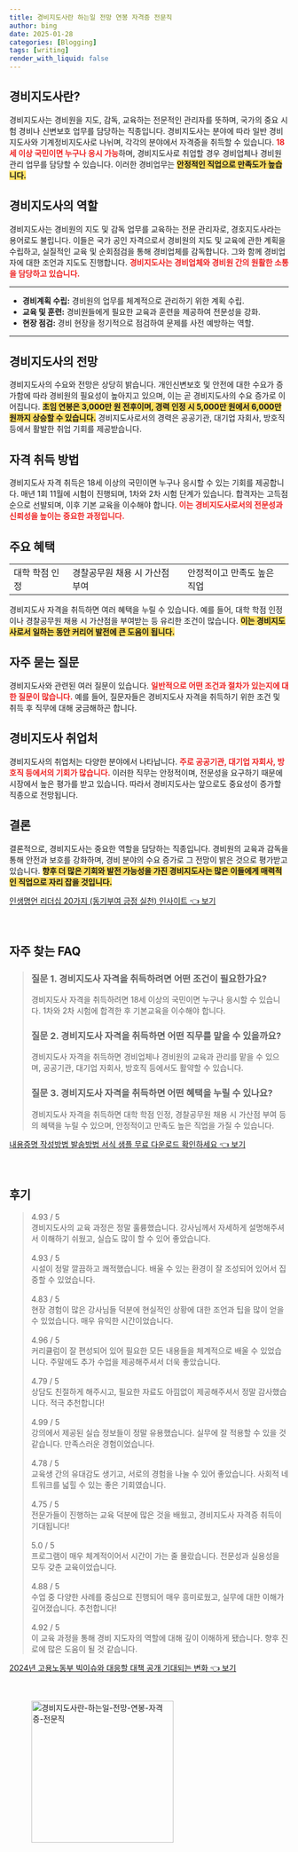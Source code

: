 ```yaml
---
title: 경비지도사란 하는일 전망 연봉 자격증 전문직
author: bing
date: 2025-01-28
categories: [Blogging]
tags: [writing]
render_with_liquid: false
---
```



<h2 id='경비지도사란'>경비지도사란?</h2>

<p>경비지도사는 경비원을 지도, 감독, 교육하는 전문적인 관리자를 뜻하며, 국가의 중요 시험 경비나 신변보호 업무를 담당하는 직종입니다. 경비지도사는 분야에 따라 일반 경비지도사와 기계정비지도사로 나뉘며, 각각의 분야에서 자격증을 취득할 수 있습니다. <b><span style="color: #ee2323;">18세 이상 국민이면 누구나 응시 가능</span></b>하며, 경비지도사로 취업할 경우 경비업체나 경비원 관리 업무를 담당할 수 있습니다. 이러한 경비업무는 <b><span style="background-color: #ffe066;">안정적인 직업으로 만족도가 높습니다.</span></b></p>

<h2 id='경비지도사의 역할'>경비지도사의 역할</h2>

<p>경비지도사는 경비원의 지도 및 감독 업무를 교육하는 전문 관리자로, 경호지도사라는 용어로도 불립니다. 이들은 국가 공인 자격으로서 경비원의 지도 및 교육에 관한 계획을 수립하고, 실질적인 교육 및 순회점검을 통해 경비업체를 감독합니다. 그와 함께 경비업자에 대한 조언과 지도도 진행합니다. <b><span style="color: #ee2323;">경비지도사는 경비업체와 경비원 간의 원활한 소통을 담당하고 있습니다.</span></b></p>

<hr />

<ul>
    <li><b>경비계획 수립:</b> 경비원의 업무를 체계적으로 관리하기 위한 계획 수립.</li>
    <li><b>교육 및 훈련:</b> 경비원들에게 필요한 교육과 훈련을 제공하여 전문성을 강화.</li>
    <li><b>현장 점검:</b> 경비 현장을 정기적으로 점검하여 문제를 사전 예방하는 역할.</li>
</ul>

<hr />

<h2 id='경비지도사의 전망'>경비지도사의 전망</h2>

<p>경비지도사의 수요와 전망은 상당히 밝습니다. 개인신변보호 및 안전에 대한 수요가 증가함에 따라 경비원의 필요성이 높아지고 있으며, 이는 곧 경비지도사의 수요 증가로 이어집니다. <b><span style="background-color: #ffe066;">초임 연봉은 3,000만 원 전후이며, 경력 인정 시 5,000만 원에서 6,000만 원까지 상승할 수 있습니다.</span></b> 경비지도사로서의 경력은 공공기관, 대기업 자회사, 방호직 등에서 활발한 취업 기회를 제공받습니다.</p>

<h2 id='자격 취득 방법'>자격 취득 방법</h2>

<p>경비지도사 자격 취득은 18세 이상의 국민이면 누구나 응시할 수 있는 기회를 제공합니다. 매년 1회 11월에 시험이 진행되며, 1차와 2차 시험 단계가 있습니다. 합격자는 고득점 순으로 선발되며, 이후 기본 교육을 이수해야 합니다. <b><span style="color: #ee2323;">이는 경비지도사로서의 전문성과 신뢰성을 높이는 중요한 과정입니다.</span></b></p>

<h2 id='주요 혜택'>주요 혜택</h2>

<table>
    <tr>
        <td>대학 학점 인정</td>
        <td>경찰공무원 채용 시 가산점 부여</td>
        <td>안정적이고 만족도 높은 직업</td>
    </tr>
</table>

<p>경비지도사 자격을 취득하면 여러 혜택을 누릴 수 있습니다. 예를 들어, 대학 학점 인정이나 경찰공무원 채용 시 가산점을 부여받는 등 유리한 조건이 많습니다. <b><span style="background-color: #ffe066;">이는 경비지도사로서 일하는 동안 커리어 발전에 큰 도움이 됩니다.</span></b></p>

<h2 id='자주 묻는 질문'>자주 묻는 질문</h2>

<p>경비지도사와 관련된 여러 질문이 있습니다. <b><span style="color: #ee2323;">일반적으로 어떤 조건과 절차가 있는지에 대한 질문이 많습니다.</span></b> 예를 들어, 질문자들은 경비지도사 자격을 취득하기 위한 조건 및 취득 후 직무에 대해 궁금해하곤 합니다.</p>

<h2 id='경비지도사 취업처'>경비지도사 취업처</h2>

<p>경비지도사의 취업처는 다양한 분야에서 나타납니다. <b><span style="color: #ee2323;">주로 공공기관, 대기업 자회사, 방호직 등에서의 기회가 많습니다.</span></b> 이러한 직무는 안정적이며, 전문성을 요구하기 때문에 시장에서 높은 평가를 받고 있습니다. 따라서 경비지도사는 앞으로도 중요성이 증가할 직종으로 전망됩니다.</p>

<h2 id='결론'>결론</h2>

<p>결론적으로, 경비지도사는 중요한 역할을 담당하는 직종입니다. 경비원의 교육과 감독을 통해 안전과 보호를 강화하며, 경비 분야의 수요 증가로 그 전망이 밝은 것으로 평가받고 있습니다. <b><span style="background-color: #ffe066;">향후 더 많은 기회와 발전 가능성을 가진 경비지도사는 많은 이들에게 매력적인 직업으로 자리 잡을 것입니다.</span></b></p>


<p><a class="click-button" title="인생명언 리더십 20가지 (동기부여 긍정 실천) 인사이트" href="https://adkhouse.github.io/posts/%EC%9D%B8%EC%83%9D%EB%AA%85%EC%96%B8-%EB%A6%AC%EB%8D%94%EC%8B%AD-20%EA%B0%80%EC%A7%80-(%EB%8F%99%EA%B8%B0%EB%B6%80%EC%97%AC-%EA%B8%8D%EC%A0%95-%EC%8B%A4%EC%B2%9C)-%EC%9D%B8%EC%82%AC%EC%9D%B4%ED%8A%B8/" rel="dofollow">인생명언 리더십 20가지 (동기부여 긍정 실천) 인사이트 👈 보기</a></p><br>
<h2 id='자주_찾는_FAQ'>자주 찾는 FAQ</h2>
<div itemscope="" itemtype="https://schema.org/FAQPage"> <blockquote> <div itemscope="" itemprop="mainEntity" itemtype="https://schema.org/Question"> <h3 itemprop="name">질문 1. 경비지도사 자격을 취득하려면 어떤 조건이 필요한가요?</h3> <div itemscope="" itemprop="acceptedAnswer" itemtype="https://schema.org/Answer"> <span itemprop="text"> <p>경비지도사 자격을 취득하려면 18세 이상의 국민이면 누구나 응시할 수 있습니다. 1차와 2차 시험에 합격한 후 기본교육을 이수해야 합니다.</p> </span> </div> </div> <div itemscope="" itemprop="mainEntity" itemtype="https://schema.org/Question"> <h3 itemprop="name">질문 2. 경비지도사 자격을 취득하면 어떤 직무를 맡을 수 있을까요?</h3> <div itemscope="" itemprop="acceptedAnswer" itemtype="https://schema.org/Answer"> <span itemprop="text"> <p>경비지도사 자격을 취득하면 경비업체나 경비원의 교육과 관리를 맡을 수 있으며, 공공기관, 대기업 자회사, 방호직 등에서도 활약할 수 있습니다.</p> </span> </div> </div> <div itemscope="" itemprop="mainEntity" itemtype="https://schema.org/Question"> <h3 itemprop="name">질문 3. 경비지도사 자격을 취득하면 어떤 혜택을 누릴 수 있나요?</h3> <div itemscope="" itemprop="acceptedAnswer" itemtype="https://schema.org/Answer"> <span itemprop="text"> <p>경비지도사 자격을 취득하면 대학 학점 인정, 경찰공무원 채용 시 가산점 부여 등의 혜택을 누릴 수 있으며, 안정적이고 만족도 높은 직업을 가질 수 있습니다.</p> </span> </div> </div> </blockquote> </div>
<p><a class="click-button" title="내용증명 작성방법 발송방법 서식 샘플 무료 다운로드 확인하세요" href="https://adkhouse.github.io/posts/%EB%82%B4%EC%9A%A9%EC%A6%9D%EB%AA%85-%EC%9E%91%EC%84%B1%EB%B0%A9%EB%B2%95-%EB%B0%9C%EC%86%A1%EB%B0%A9%EB%B2%95-%EC%84%9C%EC%8B%9D-%EC%83%98%ED%94%8C-%EB%AC%B4%EB%A3%8C-%EB%8B%A4%EC%9A%B4%EB%A1%9C%EB%93%9C-%ED%99%95%EC%9D%B8%ED%95%98%EC%84%B8%EC%9A%94/" rel="dofollow">내용증명 작성방법 발송방법 서식 샘플 무료 다운로드 확인하세요 👈 보기</a></p><br>
<h2 id='후기'>후기</h2>
<div itemscope itemtype="https://schema.org/Product">
  <blockquote>
  <div itemprop="review" itemscope itemtype="https://schema.org/Review">
      <div itemprop="reviewRating" itemscope itemtype="https://schema.org/Rating"> <span itemprop="ratingValue">4.93</span> / <span itemprop="bestRating">5</span> </div>
      <span itemprop="reviewBody">경비지도사의 교육 과정은 정말 훌륭했습니다. 강사님께서 자세하게 설명해주셔서 이해하기 쉬웠고, 실습도 많이 할 수 있어 좋았습니다.</span>
  </div>
  <br>
  <div itemprop="review" itemscope itemtype="https://schema.org/Review">
      <div itemprop="reviewRating" itemscope itemtype="https://schema.org/Rating"> <span itemprop="ratingValue">4.93</span> / <span itemprop="bestRating">5</span> </div>
      <span itemprop="reviewBody">시설이 정말 깔끔하고 쾌적했습니다. 배울 수 있는 환경이 잘 조성되어 있어서 집중할 수 있었습니다.</span>
  </div>
  <br>
  <div itemprop="review" itemscope itemtype="https://schema.org/Review">
      <div itemprop="reviewRating" itemscope itemtype="https://schema.org/Rating"> <span itemprop="ratingValue">4.83</span> / <span itemprop="bestRating">5</span> </div>
      <span itemprop="reviewBody">현장 경험이 많은 강사님들 덕분에 현실적인 상황에 대한 조언과 팁을 많이 얻을 수 있었습니다. 매우 유익한 시간이었습니다.</span>
  </div>
  <br>
  <div itemprop="review" itemscope itemtype="https://schema.org/Review">
      <div itemprop="reviewRating" itemscope itemtype="https://schema.org/Rating"> <span itemprop="ratingValue">4.96</span> / <span itemprop="bestRating">5</span> </div>
      <span itemprop="reviewBody">커리큘럼이 잘 편성되어 있어 필요한 모든 내용들을 체계적으로 배울 수 있었습니다. 주말에도 추가 수업을 제공해주셔서 더욱 좋았습니다.</span>
  </div>
  <br>
  <div itemprop="review" itemscope itemtype="https://schema.org/Review">
      <div itemprop="reviewRating" itemscope itemtype="https://schema.org/Rating"> <span itemprop="ratingValue">4.79</span> / <span itemprop="bestRating">5</span> </div>
      <span itemprop="reviewBody">상담도 친절하게 해주시고, 필요한 자료도 아낌없이 제공해주셔서 정말 감사했습니다. 적극 추천합니다!</span>
  </div>
  <br>
  <div itemprop="review" itemscope itemtype="https://schema.org/Review">
      <div itemprop="reviewRating" itemscope itemtype="https://schema.org/Rating"> <span itemprop="ratingValue">4.99</span> / <span itemprop="bestRating">5</span> </div>
      <span itemprop="reviewBody">강의에서 제공된 실습 정보들이 정말 유용했습니다. 실무에 잘 적용할 수 있을 것 같습니다. 만족스러운 경험이었습니다.</span>
  </div>
  <br>
  <div itemprop="review" itemscope itemtype="https://schema.org/Review">
      <div itemprop="reviewRating" itemscope itemtype="https://schema.org/Rating"> <span itemprop="ratingValue">4.78</span> / <span itemprop="bestRating">5</span> </div>
      <span itemprop="reviewBody">교육생 간의 유대감도 생기고, 서로의 경험을 나눌 수 있어 좋았습니다. 사회적 네트워크를 넓힐 수 있는 좋은 기회였습니다.</span>
  </div>
  <br>
  <div itemprop="review" itemscope itemtype="https://schema.org/Review">
      <div itemprop="reviewRating" itemscope itemtype="https://schema.org/Rating"> <span itemprop="ratingValue">4.75</span> / <span itemprop="bestRating">5</span> </div>
      <span itemprop="reviewBody">전문가들이 진행하는 교육 덕분에 많은 것을 배웠고, 경비지도사 자격증 취득이 기대됩니다!</span>
  </div>
  <br>
  <div itemprop="review" itemscope itemtype="https://schema.org/Review">
      <div itemprop="reviewRating" itemscope itemtype="https://schema.org/Rating"> <span itemprop="ratingValue">5.0</span> / <span itemprop="bestRating">5</span> </div>
      <span itemprop="reviewBody">프로그램이 매우 체계적이어서 시간이 가는 줄 몰랐습니다. 전문성과 실용성을 모두 갖춘 교육이었습니다.</span>
  </div>
  <br>
  <div itemprop="review" itemscope itemtype="https://schema.org/Review">
      <div itemprop="reviewRating" itemscope itemtype="https://schema.org/Rating"> <span itemprop="ratingValue">4.88</span> / <span itemprop="bestRating">5</span> </div>
      <span itemprop="reviewBody">수업 중 다양한 사례를 중심으로 진행되어 매우 흥미로웠고, 실무에 대한 이해가 깊어졌습니다. 추천합니다!</span>
  </div>
  <br>
  <div itemprop="review" itemscope itemtype="https://schema.org/Review">
      <div itemprop="reviewRating" itemscope itemtype="https://schema.org/Rating"> <span itemprop="ratingValue">4.92</span> / <span itemprop="bestRating">5</span> </div>
      <span itemprop="reviewBody">이 교육 과정을 통해 경비 지도자의 역할에 대해 깊이 이해하게 됐습니다. 향후 진로에 많은 도움이 될 것 같습니다.</span>
  </div>
  </blockquote>
</div>
<p><a class="click-button" title="2024년 고용노동부 빅이슈와 대응할 대책 공개 기대되는 변화" href="https://adkhouse.github.io/posts/2024%EB%85%84-%EA%B3%A0%EC%9A%A9%EB%85%B8%EB%8F%99%EB%B6%80-%EB%B9%85%EC%9D%B4%EC%8A%88%EC%99%80-%EB%8C%80%EC%9D%91%ED%95%A0-%EB%8C%80%EC%B1%85-%EA%B3%B5%EA%B0%9C-%EA%B8%B0%EB%8C%80%EB%90%98%EB%8A%94-%EB%B3%80%ED%99%94/" rel="dofollow">2024년 고용노동부 빅이슈와 대응할 대책 공개 기대되는 변화 👈 보기</a></p><br>
<figure class="image"><img src="https://adkhouse.github.io/assets/img/thumbnail/경비지도사란-하는일-전망-연봉-자격증-전문직.webp" alt="경비지도사란-하는일-전망-연봉-자격증-전문직" width="256" height="256"></figure>